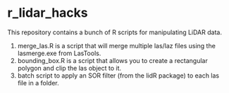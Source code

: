 # r_lidar_hacks
This repository contains a bunch of R scripts for manipulating LiDAR data.
1. merge_las.R is a script that will merge multiple las/laz files using the lasmerge.exe from LasTools.
2. bounding_box.R is a script that allows you to create a rectangular polygon and clip the las object to it.
3. batch script to apply an SOR filter (from the lidR package) to each las file in a folder.

